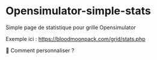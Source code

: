 # Opensimulator-simple-stats
Simple page de statistique pour grille Opensimulator 

Exemple ici : https://bloodmoonpack.com/grid/stats.php


📝 Comment personnaliser  ?



